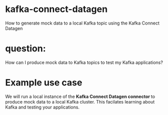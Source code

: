 # kafka-connect-datagen
How to generate mock data to a local Kafka topic using the Kafka Connect Datagen

<h1>question:</h1>
<p>How can I produce mock data to Kafka topics to test my Kafka applications?</p>

<h1>Example use case</h1>
We will run a local instance of the <b>Kafka Connect Datagen connector </b> to produce mock data  to a local Kafka cluster. This facilates learning about Kafka and testing your applications. 